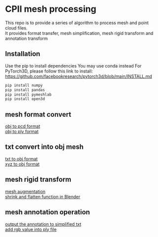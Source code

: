 # CPII mesh processing
This repo is to provide a series of algorithm to process mesh and point cloud files. \
It provides format transfer, mesh simplification, mesh rigid transform and annotation transform 

## Installation

Use the pip to install dependencies
You may use conda instead
For PyTorch3D, please follow this link to install: https://github.com/facebookresearch/pytorch3d/blob/main/INSTALL.md

```bash
pip install numpy
pip install pandas
pip install pymeshlab
pip install open3d
```

## mesh format convert
[obj to pcd format](./obj_to_pcd.py) \
[obj to ply format](./obj_to_ply.py)

## txt convert into obj mesh
[txt to obj format](./txt_to_obj.py) \
[xyz to obj format](./xyz_to_obj.py)

## mesh rigid transform
[mesh augmentation](./mesh_rigid_transform.py) \
[shrink and flatten function in Blender](./shrink_flatten.py)

## mesh annotation operation
[output the annotation to simplified txt](./annotation_output.py) \
[add rgb value into ply file](./apply_color_to_ply.py)
